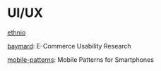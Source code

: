 UI/UX
=====

[ethnio](http://ethn.io/)

[baymard](http://baymard.com/): E-Commerce Usability Research

[mobile-patterns](http://www.mobile-patterns.com/): Mobile Patterns for Smartphones
